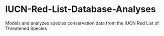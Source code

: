 # IUCN-Red-List-Database-Analyses
Models and analyzes species conservation data from the IUCN Red List of Threatened Species
